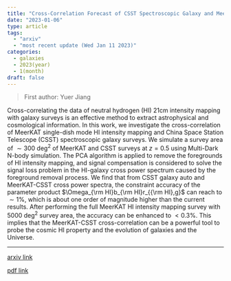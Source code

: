 ```yaml
---
title: "Cross-Correlation Forecast of CSST Spectroscopic Galaxy and MeerKAT Neutral Hydrogen Intensity Mapping Surveys"
date: "2023-01-06"
type: article
tags:
  - "arxiv"
  - "most recent update (Wed Jan 11 2023)"
categories:
  - galaxies
  - 2023(year)
  - 1(month)
draft: false
---
```


> First author: Yuer Jiang

 Cross-correlating the data of neutral hydrogen (HI) 21cm intensity mapping
with galaxy surveys is an effective method to extract astrophysical and
cosmological information. In this work, we investigate the cross-correlation of
MeerKAT single-dish mode HI intensity mapping and China Space Station Telescope
(CSST) spectroscopic galaxy surveys. We simulate a survey area of $\sim 300$
$\mathrm{deg}^2$ of MeerKAT and CSST surveys at $z=0.5$ using Multi-Dark N-body
simulation. The PCA algorithm is applied to remove the foregrounds of HI
intensity mapping, and signal compensation is considered to solve the signal
loss problem in the HI-galaxy cross power spectrum caused by the foreground
removal process. We find that from CSST galaxy auto and MeerKAT-CSST cross
power spectra, the constraint accuracy of the parameter product $\Omega_{\rm
HI}b_{\rm HI}r_{{\rm HI},g}$ can reach to $\sim1\%$, which is about one order
of magnitude higher than the current results. After performing the full MeerKAT
HI intensity mapping survey with 5000 deg$^2$ survey area, the accuracy can be
enhanced to $<0.3\%$. This implies that the MeerKAT-CSST cross-correlation can
be a powerful tool to probe the cosmic HI property and the evolution of
galaxies and the Universe.

---
[arxiv link](http://arxiv.org/abs/2301.02540v1)

[pdf link](http://arxiv.org/pdf/2301.02540v1)